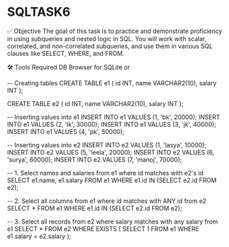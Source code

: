 # SQLTASK6 
✅ Objective
The goal of this task is to practice and demonstrate proficiency in using subqueries and nested logic in SQL. You will work with scalar, correlated, and non-correlated subqueries, and use them in various SQL clauses like SELECT, WHERE, and FROM.

🛠 Tools Required
DB Browser for SQLite or



-- Creating tables
CREATE TABLE e1 (
    id INT,
    name VARCHAR2(10),
    salary INT
);

CREATE TABLE e2 (
    id INT,
    name VARCHAR2(10),
    salary INT
);

-- Inserting values into e1
INSERT INTO e1 VALUES (1, 'bk', 20000);
INSERT INTO e1 VALUES (2, 'lk', 30000);
INSERT INTO e1 VALUES (3, 'jk', 40000);
INSERT INTO e1 VALUES (4, 'pk', 50000);

-- Inserting values into e2
INSERT INTO e2 VALUES (1, 'lasya', 10000);
INSERT INTO e2 VALUES (5, 'leela', 20000);
INSERT INTO e2 VALUES (6, 'surya', 60000);
INSERT INTO e2 VALUES (7, 'manoj', 70000);

-- 1. Select names and salaries from e1 where id matches with e2's id
SELECT e1.name, e1.salary
FROM e1
WHERE e1.id IN (SELECT e2.id FROM e2);

-- 2. Select all columns from e1 where id matches with ANY id from e2
SELECT *
FROM e1
WHERE e1.id IN (SELECT e2.id FROM e2);

-- 3. Select all records from e2 where salary matches with any salary from e1
SELECT *
FROM e2
WHERE EXISTS (
    SELECT 1
    FROM e1
    WHERE e1.salary = e2.salary
);
